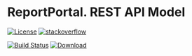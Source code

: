 # ReportPortal. REST API Model
[![License](https://img.shields.io/badge/license-GPLv3-blue.svg)](http://www.gnu.org/licenses/gpl-3.0.html)
[![stackoverflow](https://img.shields.io/badge/reportportal-stackoverflow-orange.svg?style=flat)](http://stackoverflow.com/questions/tagged/reportportal)

[![Build Status](https://travis-ci.org/reportportal/commons-model.svg?branch=master)](https://travis-ci.org/reportportal/commons-model)
[![Download](https://api.bintray.com/packages/reportportal/reportportal/commons-model/images/download.svg) ](https://bintray.com/epam/reportportal/commons-model/_latestVersion)
